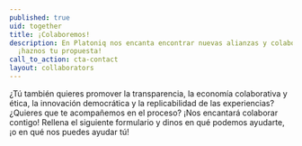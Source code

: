 ```yaml
---
published: true
uid: together
title: ¡Colaboremos!
description: En Platoniq nos encanta encontrar nuevas alianzas y colaboraciones,
  ¡haznos tu propuesta!
call_to_action: cta-contact
layout: collaborators
---
```

¿Tú también quieres promover la transparencia, la economía colaborativa y ética, la innovación democrática y la replicabilidad de las experiencias? ¿Quieres que te acompañemos en el proceso? ¡Nos encantará colaborar contigo! Rellena el siguiente formulario y dinos en qué podemos ayudarte, ¡o en qué nos puedes ayudar tú!